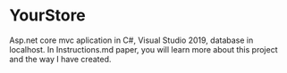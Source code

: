 # YourStore
Asp.net core mvc aplication in C#, Visual Studio 2019, database in localhost.
In Instructions.md paper, you will learn more about this project and the way I have created.
